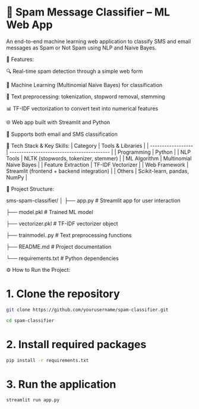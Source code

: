 # 📧 Spam Message Classifier – ML Web App
An end-to-end machine learning web application to classify SMS and email messages as Spam or Not Spam using NLP and Naive Bayes.

🚀 Features:

🔍 Real-time spam detection through a simple web form

🧠 Machine Learning (Multinomial Naive Bayes) for classification

🧹 Text preprocessing: tokenization, stopword removal, stemming

📊 TF-IDF vectorization to convert text into numerical features

🌐 Web app built with Streamlit and Python

💬 Supports both email and SMS classification

🧠 Tech Stack & Key Skills:
| Category           | Tools & Libraries                          |
| ------------------ | ------------------------------------------ |
| Programming        | Python                                     |
| NLP Tools          | NLTK (stopwords, tokenizer, stemmer)       |
| ML Algorithm       | Multinomial Naive Bayes                    |
| Feature Extraction | TF-IDF Vectorizer                          |
| Web Framework      | Streamlit (frontend + backend integration) |
| Others             | Scikit-learn, pandas, NumPy                |

📂 Project Structure:

sms-spam-classifier/
│
├── app.py                 # Streamlit app for user interaction

├── model.pkl              # Trained ML model

├── vectorizer.pkl         # TF-IDF vectorizer object

├── trainmodel..py         # Text preprocessing functions

├── README.md              # Project documentation

└── requirements.txt       # Python dependencies


⚙️ How to Run the Project: 


# 1. Clone the repository
```bash
git clone https://github.com/yourusername/spam-classifier.git
```
```bash
cd spam-classifier
```
# 2. Install required packages
```bash
pip install -r requirements.txt
```
# 3. Run the application
```bash
streamlit run app.py
```




